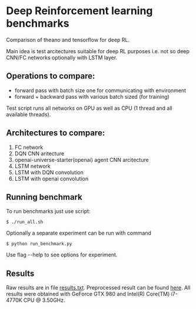 # Deep Reinforcement learning benchmarks

Comparison of theano and tensorflow for deep RL.

Main idea is test arcitectures suitable for deep RL purposes i.e. not so deep CNN/FC networks optionally with LSTM layer.

## Operations to compare:
  * forward pass with batch size one for communicating with environment
  * forward + backward pass with various batch sized (for training)

Test script runs all networks on GPU as well as CPU (1 thread and all available threads).

## Architectures to compare:

1. FC network
2. DQN CNN aritecture
3. openai-universe-starter(openai) agent CNN arcitecture
4. LSTM network
5. LSTM with DQN convolution
6. LSTM with openai convolution

## Running benchmark

To run benchmarks just use script:

    $ ./run_all.sh

Optionally a separate experiment can be run with command

    $ python run_benchmark.py
    
Use flag --help to see options for experiment.

## Results

Raw results are in file [results.txt](results.txt). Preprocessed result can be found [here](results.md).
All results were obtained with GeForce GTX 980 and Intel(R) Core(TM) i7-4770K CPU @ 3.50GHz.

